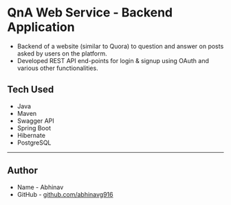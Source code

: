 # QnA Web Service - Backend Application

- Backend of a website (similar to Quora) to question and answer on posts asked by users on the platform.
- Developed REST API end-points for login & signup using OAuth and various other functionalities.

## Tech Used

- Java
- Maven
- Swagger API
- Spring Boot
- Hibernate 
- PostgreSQL

---

## Author

- Name - Abhinav
- GitHub - [github.com/abhinavg916](https://github.com/abhinavg916)
